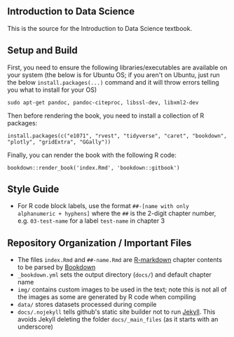 ## Introduction to Data Science
This is the source for the Introduction to Data Science textbook.

## Setup and Build

First, you need to ensure the following libraries/executables are available on your system (the below is for Ubuntu OS; if you aren't on Ubuntu, just run the below `install.packages(...)` command and it will throw errors telling you what to install for your OS)

`
sudo apt-get pandoc, pandoc-citeproc, libssl-dev, libxml2-dev
`

Then before rendering the book, you need to install a collection of R packages:

`
install.packages(c("e1071", "rvest", "tidyverse", "caret", "bookdown", "plotly", "gridExtra", "GGally"))
`

Finally, you can render the book with the following R code:

`
bookdown::render_book('index.Rmd', 'bookdown::gitbook')
`

## Style Guide

- For R code block labels, use the format `##-[name with only alphanumeric + hyphens]` where the `##` is the 2-digit chapter number, e.g. `03-test-name` for a label `test-name` in chapter 3

## Repository Organization / Important Files
- The files `index.Rmd` and `##-name.Rmd` are [R-markdown](https://rmarkdown.rstudio.com/) chapter contents to be parsed by [Bookdown](https://bookdown.org/)
- `_bookdown.yml` sets the output directory (`docs/`) and default chapter name
- `img/` contains custom images to be used in the text; note this is not all of the images as some are generated by R code when compiling
- `data/` stores datasets processed during compile
- `docs/.nojekyll` tells github's static site builder not to run [Jekyll](https://jekyllrb.com/). This avoids Jekyll deleting the folder `docs/_main_files` (as it starts with an underscore)
